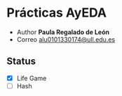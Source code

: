 # Prácticas AyEDA
* Author **Paula Regalado de León**
* Correo alu0101330174@ull.edu.es

## Status

- [x] Life Game
- [ ] Hash